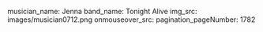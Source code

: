 musician_name: Jenna
band_name: Tonight Alive
img_src: images/musician0712.png
onmouseover_src: 
pagination_pageNumber: 1782